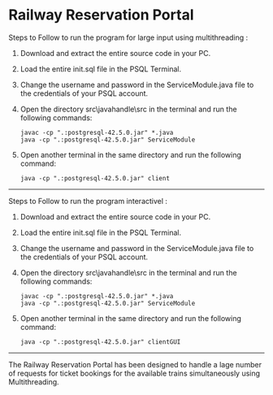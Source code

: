 # Railway Reservation Portal

Steps to Follow to run the program for large input using multithreading :

1. Download and extract the entire source code in your PC.
2. Load the entire init.sql file in the PSQL Terminal.
3. Change the username and password in the ServiceModule.java file to the credentials of your PSQL account.
4. Open the directory src\javahandle\src in the terminal and run the following commands:

   ```
   javac -cp ".:postgresql-42.5.0.jar" *.java
   java -cp ".:postgresql-42.5.0.jar" ServiceModule
   ```
5. Open another terminal in the same directory and run the following command:

   ```
   java -cp ".:postgresql-42.5.0.jar" client
   ```

---

Steps to Follow to run the program interactivel :

1. Download and extract the entire source code in your PC.
2. Load the entire init.sql file in the PSQL Terminal.
3. Change the username and password in the ServiceModule.java file to the credentials of your PSQL account.
4. Open the directory src\javahandle\src in the terminal and run the following commands:

   ```
   javac -cp ".:postgresql-42.5.0.jar" *.java
   java -cp ".:postgresql-42.5.0.jar" ServiceModule
   ```
5. Open another terminal in the same directory and run the following command:

   ```
   java -cp ".:postgresql-42.5.0.jar" clientGUI
   ```

---

The Railway Reservation Portal has been designed to handle a lage number of requests for ticket bookings for the available trains simultaneously using Multithreading.
